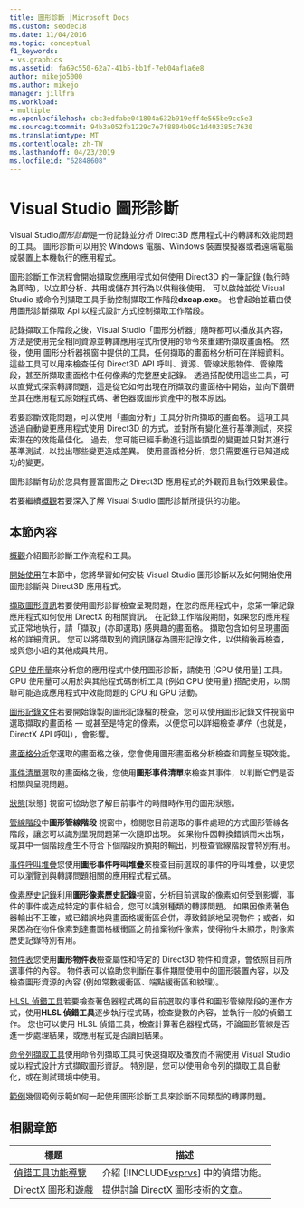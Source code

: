 ```yaml
---
title: 圖形診斷 |Microsoft Docs
ms.custom: seodec18
ms.date: 11/04/2016
ms.topic: conceptual
f1_keywords:
- vs.graphics
ms.assetid: fa69c550-62a7-41b5-bb1f-7eb04af1a6e8
author: mikejo5000
ms.author: mikejo
manager: jillfra
ms.workload:
- multiple
ms.openlocfilehash: cbc3edfabe041804a632b919eff4e565be9cc5e3
ms.sourcegitcommit: 94b3a052fb1229c7e7f8804b09c1d403385c7630
ms.translationtype: MT
ms.contentlocale: zh-TW
ms.lasthandoff: 04/23/2019
ms.locfileid: "62848608"
---
```

# <a name="visual-studio-graphics-diagnostics"></a>Visual Studio 圖形診斷
Visual Studio*圖形診斷*是一份記錄並分析 Direct3D 應用程式中的轉譯和效能問題的工具。 圖形診斷可以用於 Windows 電腦、Windows 裝置模擬器或者遠端電腦或裝置上本機執行的應用程式。

 圖形診斷工作流程會開始擷取您應用程式如何使用 Direct3D 的一筆記錄 (執行時為即時)，以立即分析、共用或儲存其行為以供稍後使用。 可以啟始並從 Visual Studio 或命令列擷取工具手動控制擷取工作階段**dxcap.exe**。 也會起始並藉由使用圖形診斷擷取 Api 以程式設計方式控制擷取工作階段。

 記錄擷取工作階段之後，Visual Studio「圖形分析器」隨時都可以播放其內容，方法是使用完全相同資源並轉譯應用程式所使用的命令來重建所擷取畫面格。 然後，使用 圖形分析器視窗中提供的工具，任何擷取的畫面格分析可在詳細資料。 這些工具可以用來檢查任何 Direct3D API 呼叫、資源、管線狀態物件、管線階段，甚至所擷取畫面格中任何像素的完整歷史記錄。 透過搭配使用這些工具，可以直覺式探索轉譯問題，這是從它如何出現在所擷取的畫面格中開始，並向下鑽研至其在應用程式原始程式碼、著色器或圖形資產中的根本原因。

 若要診斷效能問題，可以使用「畫面分析」工具分析所擷取的畫面格。 這項工具透過自動變更應用程式使用 Direct3D 的方式，並對所有變化進行基準測試，來探索潛在的效能最佳化。 過去，您可能已經手動進行這些類型的變更並只對其進行基準測試，以找出哪些變更造成差異。 使用畫面格分析，您只需要進行已知道成功的變更。

 圖形診斷有助於您具有豐富圖形之 Direct3D 應用程式的外觀而且執行效果最佳。

 若要繼續[概觀](overview-of-visual-studio-graphics-diagnostics.md)若要深入了解 Visual Studio 圖形診斷所提供的功能。

## <a name="in-this-section"></a>本節內容
 [概觀](overview-of-visual-studio-graphics-diagnostics.md)介紹圖形診斷工作流程和工具。

 [開始使用](getting-started-with-visual-studio-graphics-diagnostics.md)在本節中，您將學習如何安裝 Visual Studio 圖形診斷以及如何開始使用圖形診斷與 Direct3D 應用程式。

 [擷取圖形資訊](capturing-graphics-information.md)若要使用圖形診斷檢查呈現問題，在您的應用程式中，您第一筆記錄應用程式如何使用 DirectX 的相關資訊。 在記錄工作階段期間，如果您的應用程式正常地執行，請「擷取」(亦即選取) 感興趣的畫面格。 擷取包含如何呈現畫面格的詳細資訊。 您可以將擷取到的資訊儲存為圖形記錄文件，以供稍後再檢查，或與您小組的其他成員共用。

 [GPU 使用量](gpu-usage.md)來分析您的應用程式中使用圖形診斷，請使用 [GPU 使用量] 工具。 GPU 使用量可以用於與其他程式碼剖析工具 (例如 CPU 使用量) 搭配使用，以關聯可能造成應用程式中效能問題的 CPU 和 GPU 活動。

 [圖形記錄文件](graphics-log-document.md)若要開始錄製的圖形記錄檔的檢查，您可以使用圖形記錄文件視窗中選取擷取的畫面格 — 或甚至是特定的像素，以便您可以詳細檢查*事件*（也就是，DirectX API 呼叫），會影響。

 [畫面格分析](graphics-frame-analysis.md)您選取的畫面格之後，您會使用圖形畫面格分析檢查和調整呈現效能。

 [事件清單](graphics-event-list.md)選取的畫面格之後，您使用**圖形事件清單**來檢查其事件，以判斷它們是否相關與呈現問題。

 [狀態](graphics-state.md)[狀態] 視窗可協助您了解目前事件的時間時作用的圖形狀態。

 [管線階段](graphics-pipeline-stages.md)中**圖形管線階段** 視窗中，檢閱您目前選取的事件處理的方式圖形管線各階段，讓您可以識別呈現問題第一次隨即出現。 如果物件因轉換錯誤而未出現，或其中一個階段產生不符合下個階段所預期的輸出，則檢查管線階段會特別有用。

 [事件呼叫堆疊](graphics-event-call-stack.md)您使用**圖形事件呼叫堆疊**來檢查目前選取的事件的呼叫堆疊，以便您可以瀏覽到與轉譯問題相關的應用程式程式碼。

 [像素歷史記錄](graphics-pixel-history.md)利用**圖形像素歷史記錄**視窗，分析目前選取的像素如何受到影響，事件的事件或造成特定的事件組合，您可以識別種類的轉譯問題。 如果因像素著色器輸出不正確，或已錯誤地與畫面格緩衝區合併，導致錯誤地呈現物件；或者，如果因為在物件像素到達畫面格緩衝區之前捨棄物件像素，使得物件未顯示，則像素歷史記錄特別有用。

 [物件表](graphics-object-table.md)您使用**圖形物件表**檢查屬性和特定的 Direct3D 物件和資源，會依照目前所選事件的內容。 物件表可以協助您判斷在事件期間使用中的圖形裝置內容，以及檢查圖形資源的內容 (例如常數緩衝區、端點緩衝區和紋理)。

 [HLSL 偵錯工具](hlsl-shader-debugger.md)若要檢查著色器程式碼的目前選取的事件和圖形管線階段的運作方式，使用**HLSL 偵錯工具**逐步執行程式碼，檢查變數的內容，並執行一般的偵錯工作。 您也可以使用 HLSL 偵錯工具，檢查計算著色器程式碼，不論圖形管線是否進一步處理結果，或應用程式是否讀回結果。

 [命令列擷取工具](command-line-capture-tool.md)使用命令列擷取工具可快速擷取及播放而不需使用 Visual Studio 或以程式設計方式擷取圖形資訊。 特別是，您可以使用命令列的擷取工具自動化，或在測試環境中使用。

 [範例](graphics-diagnostics-examples.md)幾個範例示範如何一起使用圖形診斷工具來診斷不同類型的轉譯問題。

## <a name="related-sections"></a>相關章節

| 標題 | 描述 |
| - | - |
| [偵錯工具功能導覽](/visualstudio/debugger/debugger-feature-tour) | 介紹 [!INCLUDE[vsprvs](../../code-quality/includes/vsprvs_md.md)] 中的偵錯功能。 |
| [DirectX 圖形和遊戲](http://go.microsoft.com/fwlink/?LinkId=256498) | 提供討論 DirectX 圖形技術的文章。 |
